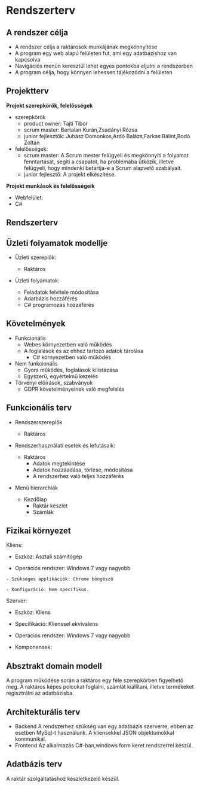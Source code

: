 # Rendszerterv

## A rendszer célja

- A rendszer célja a raktárosok munkájának  megkönnyítése
- A program egy web alapú felületen fut, ami egy adatbázishoz van kapcsolva
- Navigációs menün keresztül lehet egyes pontokba eljutni a rendszerben
- A program célja, hogy könnyen lehessen tájékozódni a felületen


## Projektterv
**Projekt szerepkörök, felelősségek**

-   szerepkörök
    -   product owner: Tajti Tibor
    -   scrum master: Bertalan Kurán,Zsadányi Rózsa
    - junior fejlesztők: Juhász Domonkos,Ardó Balázs,Farkas Bálint,Bodó Zoltán
-   felelősségek:
    -   scrum master: A Scrum mester felügyeli és megkönnyíti a folyamat fenntartását, segíti a csapatot, ha problémába ütközik, illetve felügyeli, hogy mindenki betartja-e a Scrum alapvető szabályait.
    -   junior fejlesztő: A projekt elkészítése.


**Projekt munkások és felelősségeik**

-   Webfelület:
-   C#

## Rendszerterv 

## Üzleti folyamatok modellje

- Üzleti szereplők:
  - Raktáros
  
- Üzleti folyamatok:
  - Feladatok felvitele módosítása
  - Adatbázis hozzáférés
  - C# programozás hozzáférés

## Követelmények

 - Funkcionális
	- Webes környezetben való működés
	- A foglalások és az ehhez tartozó adatok tárolása
        - C# környezetben való működés
 - Nem funkcionális
	- Gyors működés, foglalások kilistázása
	- Egyszerű, egyértelmű kezelés
 - Törvényi előírások, szabványok
	- GDPR követelményeinek való megfelelés

## Funkcionális terv

- Rendszerszereplők
  - Raktáros
  
- Rendszerhasználati esetek és lefutásaik:
  - Raktáros
    * Adatok megtekintése
    * Adatok hozzáadása, törlése, módosítása
    * A rendszerhez való teljes hozzáférés

- Menü hierarchiák
  - Kezdőlap
    * Raktár készlet
    * Számlák

## Fizikai környezet
Kliens:
   - Eszköz: Asztali számítógép

  -  Operációs rendszer: Windows 7 vagy nagyobb

    - Szükséges applikációk: Chrome böngésző

    - Konfiguráció: Nem specifikus.

Szerver:

- Eszköz: Kliens

- Specifikáció: Klienssel ekvivalens

- Operációs rendszer: Windows 7 vagy nagyobb

- Komponensek: 

## Absztrakt domain modell
A program működése során a raktáros egy féle szerepkörben figyelhető meg. A raktáros képes polcokat foglalni, számlát kiállítani, illetve termékeket regisztrálni az adatbázisba.

## Architekturális terv
 - Backend
	A rendszerhez szükség van egy adatbázis szerverre, ebben az esetben MySql-t használunk.
	A kliensekkel JSON objektumokkal kommunikál.
 - Frontend
	Az alkalmazás C#-ban,windows form keret rendszerrel készül.


## Adatbázis terv

A raktár szolgáltatáshoz készletkezelő készül.
